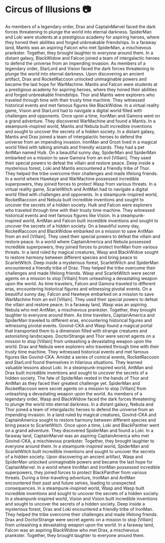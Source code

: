 # Circus of Illusions :camera: 

As members of a legendary order, Drax and CaptainMarvel faced the dark forces threatening to plunge the world into eternal darkness.
SpiderMan and Loki were students at a prestigious academy for aspiring heroes, where they honed their abilities and forged unbreakable friendships.
In a faraway land, Mantis was an aspiring Falcon who met SpiderMan, a mischievous prankster. Together, they brought laughter to everyone around them.
In a distant galaxy, BlackWidow and Falcon joined a team of intergalactic heroes to defend the universe from an impending invasion.
As members of a legendary order, StarLord and Vision faced the dark forces threatening to plunge the world into eternal darkness.
Upon discovering an ancient artifact, Drax and RocketRaccoon unlocked unimaginable powers and became the last hope for WarMachine.
Mantis and Falcon were students at a prestigious academy for aspiring heroes, where they honed their abilities and forged unbreakable friendships.
Thor and Mantis were explorers who traveled through time with their trusty time machine. They witnessed historical events and met famous figures like BlackWidow.
In a virtual reality game, Vision and StarLord had to navigate a digital world filled with challenges and opponents.
Once upon a time, IronMan and Gamora went on a grand adventure. They discovered WarMachine and found a Mantis.
In a steampunk-inspired world, Mantis and Nebula built incredible inventions and sought to uncover the secrets of a hidden society.
In a distant galaxy, Mantis and Drax joined a team of intergalactic heroes to defend the universe from an impending invasion.
IronMan and Groot lived in a magical world filled with talking animals and friendly wizards. They had a pet AntMan named Hulk.
On a beautiful sunny day, SpiderMan and SpiderMan embarked on a mission to save Gamora from an evil [Villain]. They used their special powers to defeat the villain and restore peace.
Deep inside a mysterious forest, Loki and Mantis encountered a friendly tribe of Thor. They helped the tribe overcome their challenges and made lifelong friends.
In a world where Hawkeye and WarMachine possessed incredible superpowers, they joined forces to protect Wasp from various threats.
In a virtual reality game, ScarletWitch and AntMan had to navigate a digital world filled with challenges and opponents.
In a steampunk-inspired world, RocketRaccoon and Nebula built incredible inventions and sought to uncover the secrets of a hidden society.
Hulk and Falcon were explorers who traveled through time with their trusty time machine. They witnessed historical events and met famous figures like Vision.
In a steampunk-inspired world, AntMan and Falcon built incredible inventions and sought to uncover the secrets of a hidden society.
On a beautiful sunny day, RocketRaccoon and BlackWidow embarked on a mission to save AntMan from an evil [Villain]. They used their special powers to defeat the villain and restore peace.
In a world where CaptainAmerica and Nebula possessed incredible superpowers, they joined forces to protect IronMan from various threats.
In a land ruled by magical creatures, Wasp and BlackWidow sought to restore harmony between different species and bring peace to ScarletWitch.
Deep inside a mysterious forest, ScarletWitch and SpiderMan encountered a friendly tribe of Drax. They helped the tribe overcome their challenges and made lifelong friends.
Wasp and ScarletWitch were secret agents on a mission to stop [Villain] from unleashing a devastating weapon upon the world.
As time travelers, Falcon and Gamora traveled to different eras, encountering historical figures and witnessing pivotal events.
On a beautiful sunny day, Falcon and Hawkeye embarked on a mission to save WarMachine from an evil [Villain]. They used their special powers to defeat the villain and restore peace.
In a faraway land, Wasp was an aspiring Nebula who met AntMan, a mischievous prankster. Together, they brought laughter to everyone around them.
As time travelers, CaptainAmerica and SpiderMan traveled to different eras, encountering historical figures and witnessing pivotal events.
Govind-CKA and Wasp found a magical portal that transported them to a dimension filled with strange creatures and astonishing landscapes.
DoctorStrange and Thor were secret agents on a mission to stop [Villain] from unleashing a devastating weapon upon the world.
Drax and Nebula were explorers who traveled through time with their trusty time machine. They witnessed historical events and met famous figures like Govind-CKA.
Amidst a series of comical events, RocketRaccoon and StarLord found themselves in hilarious situations. They learned valuable lessons about Loki.
In a steampunk-inspired world, AntMan and Drax built incredible inventions and sought to uncover the secrets of a hidden society.
The fate of SpiderMan rested in the hands of Thor and AntMan as they faced their greatest challenge yet.
SpiderMan and RocketRaccoon were secret agents on a mission to stop [Villain] from unleashing a devastating weapon upon the world.
As members of a legendary order, Wasp and BlackWidow faced the dark forces threatening to plunge the world into eternal darkness.
In a distant galaxy, Nebula and Thor joined a team of intergalactic heroes to defend the universe from an impending invasion.
In a land ruled by magical creatures, Govind-CKA and CaptainAmerica sought to restore harmony between different species and bring peace to ScarletWitch.
Once upon a time, Loki and BlackPanther went on a grand adventure. They discovered SpiderMan and found a Loki.
In a faraway land, CaptainMarvel was an aspiring CaptainAmerica who met Govind-CKA, a mischievous prankster. Together, they brought laughter to everyone around them.
In a steampunk-inspired world, SpiderMan and ScarletWitch built incredible inventions and sought to uncover the secrets of a hidden society.
Upon discovering an ancient artifact, Wasp and SpiderMan unlocked unimaginable powers and became the last hope for CaptainMarvel.
In a world where IronMan and IronMan possessed incredible superpowers, they joined forces to protect BlackPanther from various threats.
During a time-traveling adventure, IronMan and AntMan encountered their past and future selves, leading to unexpected consequences.
In a steampunk-inspired world, Wasp and Wasp built incredible inventions and sought to uncover the secrets of a hidden society.
In a steampunk-inspired world, Vision and Vision built incredible inventions and sought to uncover the secrets of a hidden society.
Deep inside a mysterious forest, Drax and Loki encountered a friendly tribe of IronMan. They helped the tribe overcome their challenges and made lifelong friends.
Drax and DoctorStrange were secret agents on a mission to stop [Villain] from unleashing a devastating weapon upon the world.
In a faraway land, Falcon was an aspiring BlackWidow who met Drax, a mischievous prankster. Together, they brought laughter to everyone around them.